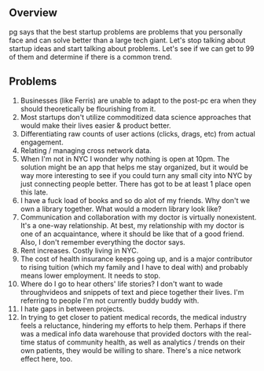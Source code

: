 ## Overview ##
pg says that the best startup problems are problems that you personally face and can solve better than a large tech giant. Let's stop talking about startup ideas and start talking about problems. Let's see if we can get to 99 of them and determine if there is a common trend.

## Problems ##
1. Businesses (like Ferris) are unable to adapt to the post-pc era when they should theoretically be flourishing from it.
2. Most startups don't utilize commoditized data science approaches that would make their lives easier & product better.
3. Differentiating raw counts of user actions (clicks, drags, etc) from actual engagement.
4. Relating / managing cross network data.
5. When I'm not in NYC I wonder why nothing is open at 10pm. The solution might be an app that helps me stay organized, but it would be way more interesting to see if you could turn any small city into NYC by just connecting people better. There has got to be at least 1 place open this late.
6. I have a fuck load of books and so do alot of my friends. Why don't we own a library together. What would a modern library look like?
7. Communication and collaboration with my doctor is virtually nonexistent. It's a one-way relationship. At best, my relationship with my doctor is one of an acquaintance, where it should be like that of a good friend. Also, I don't remember everything the doctor says.
8. Rent increases. Costly living in NYC.
9. The cost of health insurance keeps going up, and is a major contributor to rising tuition (which my family and I have to deal with) and probably means lower employment. It needs to stop.
10. Where do I go to hear others' life stories? I don't want to wade throughvideos and snippets of text and piece together their lives. I'm referring to people I'm not currently buddy buddy with.
11. I hate gaps in between projects.
12. In trying to get closer to patient medical records, the medical industry feels a reluctance, hindering my efforts to help them. Perhaps if there was a medical info data warehouse that provided doctors with the real-time status of community health, as well as analytics / trends on their own patients, they would be willing to share. There's a nice network effect here, too.
